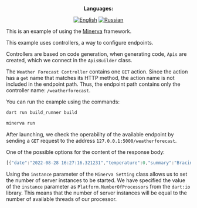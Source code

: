 <div align="center">

**Languages:**
  
[![English](https://img.shields.io/badge/Language-English-blue?style=?style=flat-square)](README.md)
[![Russian](https://img.shields.io/badge/Language-Russian-blue?style=?style=flat-square)](README.ru.md)

</div>

This is an example of using the [Minerva](https://github.com/GlebBatykov/minerva) framework.

This example uses controllers, a way to configure endpoints.

Controllers are based on code generation, when generating code, `Apis` are created, which we connect in the `ApisBuilder` class.

The `Weather Forecast Controller` contains one `GET` action. Since the action has a `get` name that matches its HTTP method, the action name is not included in the endpoint path. Thus, the endpoint path contains only the controller name: `/weatherforecast`.

You can run the example using the commands:

```dart
dart run build_runner build

minerva run
```

After launching, we check the operability of the available endpoint by sending a `GET` request to the address `127.0.0.1:5000/weatherforecast`.

One of the possible options for the content of the response body:

```dart
[{"date":"2022-08-28 16:27:16.321231","temperature":0,"summary":"Bracing"}, {"date":"2022-08-29 16:27:16.321236","temperature":32,"summary":"Bracing"}]
```

Using the `instance` parameter of the `Minerva Setting` class allows us to set the number of server instances to be started. We have specified the value of the `instance` parameter as `Platform.NumberOfProcessors` from the `dart:io` library. This means that the number of server instances will be equal to the number of available threads of our processor.
